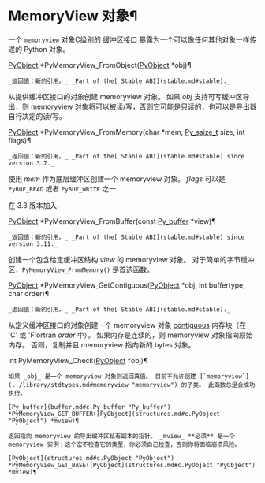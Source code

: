 # MemoryView 对象¶

一个 [`memoryview`](stdtypes.md#memoryview "memoryview") 对象C级别的 [缓冲区接口](buffer.md#bufferobjects) 暴露为一个可以像任何其他对象一样传递的 Python 对象。

[PyObject](structures.md#c.PyObject "PyObject") *PyMemoryView_FromObject([PyObject](structures.md#c.PyObject "PyObject") *obj)¶  

    _返回值：新的引用。_ _Part of the[ Stable ABI](stable.md#stable)._

从提供缓冲区接口的对象创建 memoryview 对象。 如果 _obj_ 支持可写缓冲区导出，则 memoryview 对象将可以被读/写，否则它可能是只读的，也可以是导出器自行决定的读/写。

[PyObject](structures.md#c.PyObject "PyObject") *PyMemoryView_FromMemory(char *mem, [Py_ssize_t](10.C%20API接口/intro.md#c.Py_ssize_t "Py_ssize_t") size, int flags)¶  

    _返回值：新的引用。_ _Part of the[ Stable ABI](stable.md#stable) since version 3.7._

使用 _mem_ 作为底层缓冲区创建一个 memoryview 对象。 _flags_ 可以是 `PyBUF_READ` 或者 `PyBUF_WRITE` 之一.

在 3.3 版本加入.

[PyObject](structures.md#c.PyObject "PyObject") *PyMemoryView_FromBuffer(const [Py_buffer](buffer.md#c.Py_buffer "Py_buffer") *view)¶  

    _返回值：新的引用。_ _Part of the[ Stable ABI](stable.md#stable) since version 3.11._

创建一个包含给定缓冲区结构 _view_ 的 memoryview 对象。 对于简单的字节缓冲区，`PyMemoryView_FromMemory()` 是首选函数。

[PyObject](structures.md#c.PyObject "PyObject") *PyMemoryView_GetContiguous([PyObject](structures.md#c.PyObject "PyObject") *obj, int buffertype, char order)¶  

    _返回值：新的引用。_ _Part of the[ Stable ABI](stable.md#stable)._

从定义缓冲区接口的对象创建一个 memoryview 对象 [contiguous](../glossary.md#term-contiguous) 内存块（在 'C' 或 'F'ortran _order_ 中）。 如果内存是连续的，则 memoryview 对象指向原始内存。 否则，复制并且 memoryview 指向新的 bytes 对象。

int PyMemoryView_Check([PyObject](structures.md#c.PyObject "PyObject") *obj)¶  

    

~~~
如果 _obj_ 是一个 memoryview 对象则返回真值。 目前不允许创建 [`memoryview`](../library/stdtypes.md#memoryview "memoryview") 的子类。 此函数总是会成功执行。

[Py_buffer](buffer.md#c.Py_buffer "Py_buffer") *PyMemoryView_GET_BUFFER([PyObject](structures.md#c.PyObject "PyObject") *mview)¶  
~~~
    

~~~
返回指向 memoryview 的导出缓冲区私有副本的指针。 _mview_ **必须** 是一个 memoryview 实例；这个宏不检查它的类型，你必须自己检查，否则你将面临崩溃风险。

[PyObject](structures.md#c.PyObject "PyObject") *PyMemoryView_GET_BASE([PyObject](structures.md#c.PyObject "PyObject") *mview)¶  
~~~
    

~~~
